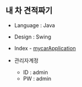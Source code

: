 ## 내 차 견적짜기

* Language : Java
* Design : Swing
* Index - [mycarApplication](https://github.com/Frankle97/java-mycar/blob/master/Portpolio/src/mycar/MycarApplication.java)

* 관리자계정
  * ID : admin
  * PW : admin


